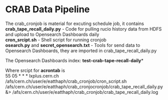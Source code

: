 # CRAB Data Pipeline

The crab_cronjob is material for excuting schedule job, it contains \
**crab_tape_recall_daily.py** - Code for pulling rucio history data from HDFS and upload to Opensearch Dashboards daily \
**cron_srcipt.sh** - Shell script for running cronjob \
**osearch.py** and **secret_opensearch.txt** - Tools for send data to Opensearch Dashboards, they are imported in crab_tape_recall_daily.py

The Opensearch Dashboards index: **test-crab-tape-recall-daily***

Where srcipt for **acrontab** is \
55 05 * * * lxplus.cern.ch /afs/cern.ch/user/e/eatthaph/crab_cronjob/cron_script.sh /afs/cern.ch/user/e/eatthaph/crab_cronjocronjob/crab_tape_recall_daily.py &> /afs/cern.ch/user/e/eatthaph/crab_cronjob/crab_tape_recall_daily.log
